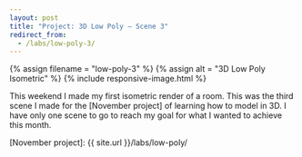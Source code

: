 ```yaml
---
layout: post
title: "Project: 3D Low Poly – Scene 3"
redirect_from:
  - /labs/low-poly-3/
---
```


{% assign filename = "low-poly-3" %}
{% assign alt = "3D Low Poly Isometric" %}
{% include responsive-image.html %}

This weekend I made my first isometric render of a room. This was the third scene I made for the [November project] of learning how to model in 3D. I have only one scene to go to reach my goal for what I wanted to achieve this month.

[November project]: {{ site.url }}/labs/low-poly/
